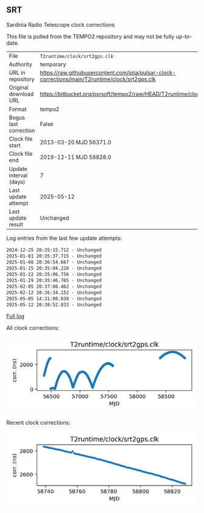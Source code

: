 
## SRT

Sardinia Radio Telescope clock corrections

This file is pulled from the TEMPO2 repository and may not be fully
up-to-date.

|     |     |
|:--- |:--- |
| File | `T2runtime/clock/srt2gps.clk` |
| Authority | temporary |
| URL in repository | <https://raw.githubusercontent.com/ipta/pulsar-clock-corrections/main/T2runtime/clock/srt2gps.clk> |
| Original download URL | <https://bitbucket.org/psrsoft/tempo2/raw/HEAD/T2runtime/clock/srt2gps.clk> |
| Format | tempo2 |
| Bogus last correction | False |
| Clock file start | 2013-03-20 MJD 56371.0 |
| Clock file end | 2019-12-11 MJD 58828.0 |
| Update interval (days) | 7 |
| Last update attempt | 2025-05-12 |
| Last update result | Unchanged |

Log entries from the last few update attempts:
```
2024-12-25 20:35:15.712 - Unchanged
2025-01-01 20:35:37.715 - Unchanged
2025-01-08 20:36:54.667 - Unchanged
2025-01-15 20:35:04.220 - Unchanged
2025-01-22 20:35:06.756 - Unchanged
2025-01-29 20:35:46.765 - Unchanged
2025-02-05 20:37:08.462 - Unchanged
2025-02-12 20:36:34.152 - Unchanged
2025-05-05 14:31:00.038 - Unchanged
2025-05-12 20:38:52.033 - Unchanged
```
[Full log](https://raw.githubusercontent.com/ipta/pulsar-clock-corrections/main/log/T2runtime/clock/srt2gps.clk.log)


All clock corrections:

![plot of all clock corrections](srt2gps.clk.png "All corrections")

Recent clock corrections:

![plot of recent clock corrections](srt2gps.clk.short.png "Recent corrections")

